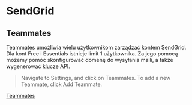 # SendGrid

## Teammates

Teammates umożliwia wielu użytkownikom zarządzać kontem SendGrid. Dla kont Free i Essentials istnieje limit 1 użytkownika. Za jego pomocą możemy pomóc skonfigurować domenę do wysyłania maili, a także wygenerować klucze API.

> Navigate to Settings, and click on Teammates.
> To add a new Teammate, click Add Teammate.

[Teammates](https://docs.sendgrid.com/ui/account-and-settings/teammates)
